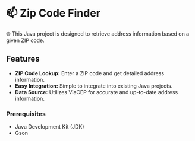 # 📫 Zip Code Finder

🌐 This Java project is designed to retrieve address information based on a given ZIP code.

## Features

- **ZIP Code Lookup:** Enter a ZIP code and get detailed address information.
- **Easy Integration:** Simple to integrate into existing Java projects.
- **Data Source:** Utilizes ViaCEP for accurate and up-to-date address information.

### Prerequisites

- Java Development Kit (JDK)
- Gson
